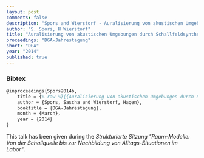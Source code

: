 ```yaml
---
layout: post
comments: false
description: "Spors and Wierstorf - Auralisierung von akustischen Umgebungen durch Schallfeldsynthese"
author: "S. Spors, H Wierstorf"
title: "Auralisierung von akustischen Umgebungen durch Schallfeldsynthese"
proceedings: "DGA-Jahrestagung"
short: "DGA"
year: "2014"
published: true
---
```


### Bibtex

```latex
@inproceedings{Spors2014b,
    title = {% raw %}{{Auralisierung von akustischen Umgebungen durch Schallfeldsynthese}}{% endraw %},
    author = {Spors, Sascha and Wierstorf, Hagen},
    booktitle = {DGA-Jahrestagung},
    month = {March},
    year = {2014}
}
```

This talk has been given during the *Strukturierte Sitzung "Raum-Modelle: Von
der Schallquelle bis zur Nachbildung von Alltags-Situationen im Labor"*.
